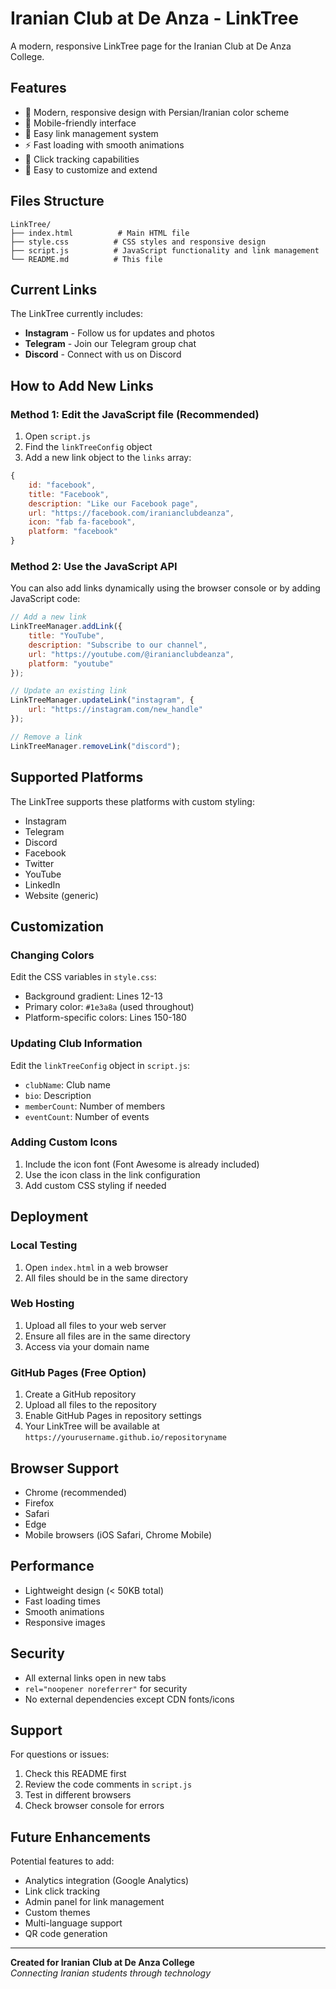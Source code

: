 # Iranian Club at De Anza - LinkTree

A modern, responsive LinkTree page for the Iranian Club at De Anza College.

## Features

- 🎨 Modern, responsive design with Persian/Iranian color scheme
- 📱 Mobile-friendly interface
- 🔗 Easy link management system
- ⚡ Fast loading with smooth animations
- 🎯 Click tracking capabilities
- 🔧 Easy to customize and extend

## Files Structure

```
LinkTree/
├── index.html          # Main HTML file
├── style.css          # CSS styles and responsive design
├── script.js          # JavaScript functionality and link management
└── README.md          # This file
```

## Current Links

The LinkTree currently includes:
- **Instagram** - Follow us for updates and photos
- **Telegram** - Join our Telegram group chat  
- **Discord** - Connect with us on Discord

## How to Add New Links

### Method 1: Edit the JavaScript file (Recommended)

1. Open `script.js`
2. Find the `linkTreeConfig` object
3. Add a new link object to the `links` array:

```javascript
{
    id: "facebook",
    title: "Facebook",
    description: "Like our Facebook page",
    url: "https://facebook.com/iranianclubdeanza",
    icon: "fab fa-facebook",
    platform: "facebook"
}
```

### Method 2: Use the JavaScript API

You can also add links dynamically using the browser console or by adding JavaScript code:

```javascript
// Add a new link
LinkTreeManager.addLink({
    title: "YouTube",
    description: "Subscribe to our channel",
    url: "https://youtube.com/@iranianclubdeanza",
    platform: "youtube"
});

// Update an existing link
LinkTreeManager.updateLink("instagram", {
    url: "https://instagram.com/new_handle"
});

// Remove a link
LinkTreeManager.removeLink("discord");
```

## Supported Platforms

The LinkTree supports these platforms with custom styling:
- Instagram
- Telegram
- Discord
- Facebook
- Twitter
- YouTube
- LinkedIn
- Website (generic)

## Customization

### Changing Colors
Edit the CSS variables in `style.css`:
- Background gradient: Lines 12-13
- Primary color: `#1e3a8a` (used throughout)
- Platform-specific colors: Lines 150-180

### Updating Club Information
Edit the `linkTreeConfig` object in `script.js`:
- `clubName`: Club name
- `bio`: Description
- `memberCount`: Number of members
- `eventCount`: Number of events

### Adding Custom Icons
1. Include the icon font (Font Awesome is already included)
2. Use the icon class in the link configuration
3. Add custom CSS styling if needed

## Deployment

### Local Testing
1. Open `index.html` in a web browser
2. All files should be in the same directory

### Web Hosting
1. Upload all files to your web server
2. Ensure all files are in the same directory
3. Access via your domain name

### GitHub Pages (Free Option)
1. Create a GitHub repository
2. Upload all files to the repository
3. Enable GitHub Pages in repository settings
4. Your LinkTree will be available at `https://yourusername.github.io/repositoryname`

## Browser Support

- Chrome (recommended)
- Firefox
- Safari
- Edge
- Mobile browsers (iOS Safari, Chrome Mobile)

## Performance

- Lightweight design (< 50KB total)
- Fast loading times
- Smooth animations
- Responsive images

## Security

- All external links open in new tabs
- `rel="noopener noreferrer"` for security
- No external dependencies except CDN fonts/icons

## Support

For questions or issues:
1. Check this README first
2. Review the code comments in `script.js`
3. Test in different browsers
4. Check browser console for errors

## Future Enhancements

Potential features to add:
- Analytics integration (Google Analytics)
- Link click tracking
- Admin panel for link management
- Custom themes
- Multi-language support
- QR code generation

---

**Created for Iranian Club at De Anza College**  
*Connecting Iranian students through technology*
